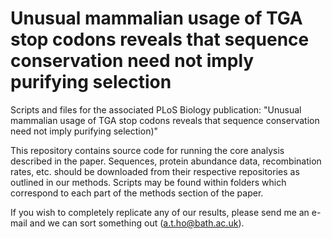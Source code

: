 # Unusual mammalian usage of TGA stop codons reveals that sequence conservation need not imply purifying selection
Scripts and files for the associated PLoS Biology publication: "Unusual mammalian usage of TGA stop codons reveals that sequence conservation need not imply purifying selection)"

This repository contains source code for running the core analysis described in the paper. Sequences, protein abundance data, recombination rates, etc. should be downloaded from their respective repositories as outlined in our methods. Scripts may be found within folders which correspond to each part of the methods section of the paper.

If you wish to completely replicate any of our results, please send me an e-mail and we can sort something out (a.t.ho@bath.ac.uk).
